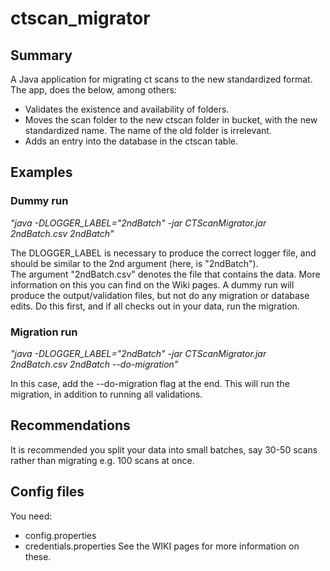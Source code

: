 # ctscan_migrator

## Summary
A Java application for migrating ct scans to the new standardized format. 
The app, does the below, among others:
* Validates the existence and availability of folders.
* Moves the scan folder to the new ctscan folder in bucket, with the new standardized name. The name of the old folder is irrelevant.
* Adds an entry into the database in the ctscan table.

## Examples

### Dummy run
_"java -DLOGGER_LABEL="2ndBatch" -jar CTScanMigrator.jar 2ndBatch.csv 2ndBatch"_  

The DLOGGER_LABEL is necessary to produce the correct logger file, and should be similar to the 2nd argument (here, is "2ndBatch").  
The argument "2ndBatch.csv" denotes the file that contains the data. More information on this you can find on the Wiki pages.
A dummy run will produce the output/validation files, but not do any migration or database edits.
Do this first, and if all checks out in your data, run the migration.


### Migration run
_"java -DLOGGER_LABEL="2ndBatch" -jar CTScanMigrator.jar 2ndBatch.csv 2ndBatch --do-migration"_  

In this case, add the --do-migration flag at the end. This will run the migration, in addition to running all validations.

## Recommendations
It is recommended you split your data into small batches, say 30-50 scans rather than migrating e.g. 100 scans at once.

## Config files
You need:
* config.properties
* credentials.properties
See the WIKI pages for more information on these.



